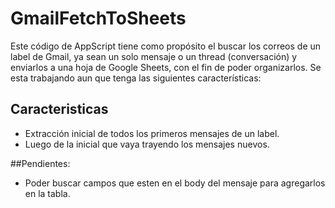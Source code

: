 # GmailFetchToSheets

Este código de AppScript tiene como propósito el buscar los correos de un label de Gmail, ya sean un solo mensaje o un thread (conversación) y enviarlos a una hoja de Google Sheets, con el fin de poder organizarlos. Se esta trabajando aun que tenga las siguientes características:

## Caracteristicas
- Extracción inicial de todos los primeros mensajes de un label.
- Luego de la inicial que vaya trayendo los mensajes nuevos.

##Pendientes:
- Poder buscar campos que esten en el body del mensaje para agregarlos en la tabla.
